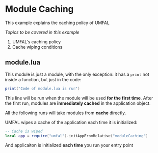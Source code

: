 # Module Caching
This example explains the caching policy of UMFAL

*Topics to be covered in this example*
1. UMFAL's caching policy
2. Cache wiping conditions

## module.lua
This module is just a module, with the only exception: it has a `print` not inside a function, but just in the code:

```lua
print("Code of module.lua is run")
```

This line will be run when the module will be used **for the first time**. After the first run, modules are **immediately cached** in the application object.

All the following runs will take modules from **cache** directly.

UMFAL wipes a cache of the application each time it is initialized:
```lua
-- Cache is wiped
local app = require("umfal").initAppFromRelative("moduleCaching")
```
And applicaiton is initialized **each time** you run your entry point